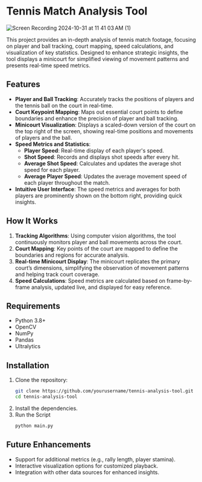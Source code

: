 # Tennis Match Analysis Tool
![Screen Recording 2024-10-31 at 11 41 03 AM (1)](https://github.com/user-attachments/assets/cfe4d3db-3a2b-4b0d-a339-f79b414e08af)


This project provides an in-depth analysis of tennis match footage, focusing on player and ball tracking, court mapping, speed calculations, and visualization of key statistics. Designed to enhance strategic insights, the tool displays a minicourt for simplified viewing of movement patterns and presents real-time speed metrics.

## Features

- **Player and Ball Tracking**: Accurately tracks the positions of players and the tennis ball on the court in real-time.
- **Court Keypoint Mapping**: Maps out essential court points to define boundaries and enhance the precision of player and ball tracking.
- **Minicourt Visualization**: Displays a scaled-down version of the court on the top right of the screen, showing real-time positions and movements of players and the ball.
- **Speed Metrics and Statistics**:
  - **Player Speed**: Real-time display of each player's speed.
  - **Shot Speed**: Records and displays shot speeds after every hit.
  - **Average Shot Speed**: Calculates and updates the average shot speed for each player.
  - **Average Player Speed**: Updates the average movement speed of each player throughout the match.
- **Intuitive User Interface**: The speed metrics and averages for both players are prominently shown on the bottom right, providing quick insights.

## How It Works

1. **Tracking Algorithms**: Using computer vision algorithms, the tool continuously monitors player and ball movements across the court.
2. **Court Mapping**: Key points of the court are mapped to define the boundaries and regions for accurate analysis.
3. **Real-time Minicourt Display**: The minicourt replicates the primary court’s dimensions, simplifying the observation of movement patterns and helping track court coverage.
4. **Speed Calculations**: Speed metrics are calculated based on frame-by-frame analysis, updated live, and displayed for easy reference.
  
## Requirements

- Python 3.8+
- OpenCV
- NumPy
- Pandas
- Ultralytics

## Installation

1. Clone the repository:
   ```bash
   git clone https://github.com/yourusername/tennis-analysis-tool.git
   cd tennis-analysis-tool
   ```
2. Install the dependencies.
3. Run the Script
   ```bash
   python main.py
   ```
## Future Enhancements
- Support for additional metrics (e.g., rally length, player stamina).
- Interactive visualization options for customized playback.
- Integration with other data sources for enhanced insights.
